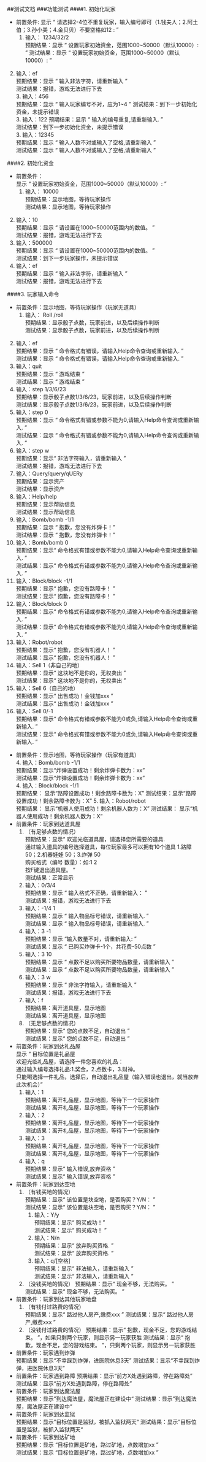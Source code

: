 ##测试文档
###功能测试
####1. 初始化玩家
- 前置条件:
显示 “ 请选择2-4位不重复玩家，输入编号即可（1.钱夫人；2.阿土伯；3.孙小美；4.金贝贝）不要空格如12 : ”    
    1.  输入： 1234/32/2    
 预期结果：显示 “ 设置玩家初始资金，范围1000~50000（默认10000）:  ”
 测试结果：显示 “ 设置玩家初始资金，范围1000~50000（默认10000）:  ”
 2. 输入：ef     
预期结果：显示 “ 输入非法字符，请重新输入 ”  
测试结果：报错，游戏无法进行下去    
    3. 输入：456   
预期结果：显示 “ 输入玩家编号不对，应为1~4 ”
测试结果：到下一步初始化资金，未提示错误      
    3. 输入：122
预期结果：显示 “ 输入的编号重复,请重新输入. ”  
测试结果：到下一步初始化资金，未提示错误    
    3. 输入：12345   
预期结果：显示 “ 输入人数不对或输入了空格,请重新输入 ”  
测试结果：显示 “ 输入人数不对或输入了空格,请重新输入 ”  

####2. 初始化资金  
- 前置条件：  
显示 “ 设置玩家初始资金，范围1000~50000（默认10000）:  ”  
   1.  输入： 10000    
 预期结果：显示地图，等待玩家操作   
 测试结果：显示地图，等待玩家操作   
 2. 输入：10   
预期结果：显示 “ 请设置在1000~50000范围内的数值。 ”  
测试结果：报错，游戏无法进行下去    
   3. 输入：500000  
预期结果：显示 “ 请设置在1000~50000范围内的数值。 ”  
测试结果：到下一步玩家操作，未提示错误     
   4. 输入：ef  
预期结果：显示 “ 输入非法字符，请重新输入 ”  
测试结果：报错，游戏无法进行下去   

####3. 玩家输入命令    
- 前置条件：显示地图，等待玩家操作（玩家无道具）  
  1.  输入： Roll  /roll  
 预期结果：显示骰子点数，玩家前进，以及后续操作判断  
 测试结果：显示骰子点数，玩家前进，以及后续操作判断    
 2. 输入：ef  
 预期结果：显示 “ 命令格式有错误，请输入Help命令查询或重新输入. ”  
 测试结果：显示 “ 命令格式有错误，请输入Help命令查询或重新输入. ”    
 3.  输入：quit  
 预期结果：显示 “ 游戏结束 ”  
 测试结果：显示 “ 游戏结束 ”  
 2. 输入：step 1/3/6/23  
 预期结果：显示骰子点数1/3/6/23，玩家前进，以及后续操作判断  
 测试结果：显示骰子点数1/3/6/23，玩家前进，以及后续操作判断    
 2. 输入：step 0  
 预期结果：显示 “ 命令格式有错或参数不能为0,请输入Help命令查询或重新输入. ”  
 测试结果：显示 “ 命令格式有错或参数不能为0,请输入Help命令查询或重新输入. ”    
 2. 输入：step w  
 预期结果：显示“ 非法字符输入，请重新输入 ”  
 测试结果：报错，游戏无法进行下去   
 4. 输入：Query/query/qUERy  
 预期结果：显示资产  
 测试结果：显示资产    
 4. 输入：Help/help  
 预期结果：显示帮助信息  
 测试结果：显示帮助信息    
 4. 输入：Bomb/bomb -1/1  
 预期结果：显示 “ 抱歉，您没有炸弹卡！”  
 测试结果：显示 “ 抱歉，您没有炸弹卡！”   
 4. 输入：Bomb/bomb 0  
 预期结果：显示“ 命令格式有错或参数不能为0,请输入Help命令查询或重新输入. ”  
 测试结果：显示“ 命令格式有错或参数不能为0,请输入Help命令查询或重新输入. ”  
 4. 输入：Block/block -1/1  
 预期结果：显示“ 抱歉，您没有路障卡！ ”  
 测试结果：显示“ 抱歉，您没有路障卡！ ”    
 4. 输入：Block/block 0  
 预期结果：显示“ 命令格式有错或参数不能为0,请输入Help命令查询或重新输入. ”  
 测试结果：显示“ 命令格式有错或参数不能为0,请输入Help命令查询或重新输入. ”    
 4. 输入：Robot/robot  
 预期结果：显示“ 抱歉，您没有机器人！ ”  
 测试结果：显示“ 抱歉，您没有机器人！ ”  
 4. 输入：Sell 1（非自己的地）  
 预期结果：显示“ 这块地不是你的，无权卖出 ”  
 测试结果：显示“ 这块地不是你的，无权卖出 ”   
 4. 输入：Sell 6（自己的地）  
 预期结果：显示“ 出售成功！金钱加xxx ”  
 测试结果：显示“ 出售成功！金钱加xxx ”   
 4. 输入：Sell 0/-1  
 预期结果：显示“ 命令格式有错或参数不能为0或负,请输入Help命令查询或重新输入. ”  
 测试结果：显示“ 命令格式有错或参数不能为0或负,请输入Help命令查询或重新输入. ”      
- 前置条件：显示地图，等待玩家操作（玩家有道具）  
  4. 输入：Bomb/bomb -1/1  
预期结果：显示“炸弹设置成功！剩余炸弹卡数为：xx”  
 测试结果：显示“炸弹设置成功！剩余炸弹卡数为：xx”  
  4. 输入：Block/block -1/1  
预期结果： 显示“路障设置成功！剩余路障卡数为：X” 
 测试结果：显示“路障设置成功！剩余路障卡数为：X”
  5. 输入：Robot/robot  
预期结果：  显示“机器人使用成功！剩余机器人数为：X”
 测试结果：  显示“机器人使用成功！剩余机器人数为：X”
- 前置条件：玩家到达道具屋  
    1. （有足够点数的情况）  
    预期结果：显示“ 欢迎光临道具屋，请选择您所需要的道具.  
通过输入道具的编号选择道具，每位玩家最多可以拥有10个道具  1.路障 50；2.机器娃娃 50；3.炸弹 50  
购买格式（编号 数量）：如:1 2  
按F键退出道具屋。 ”  
    测试结果：正常显示  
     1.  输入：0/3/4  
     预期结果：显示 “ 输入格式不正确，请重新输入： ”  
     测试结果：报错，游戏无法进行下去      
     1.  输入：-1/4 1  
     预期结果：显示 “ 输入物品标号错误，请重新输入. ”  
     测试结果：显示 “ 输入物品标号错误，请重新输入. ”    
     1. 输入：3 -1  
     预期结果：显示 “输入数量不对，请重新输入: ”  
     测试结果：显示 “ 已购买炸弹卡-1个，共花费-50点数 ”  
     1.  输入：3 10  
     预期结果：显示 “ 点数不足以购买所要物品数量，请重新输入 ”  
     测试结果：显示 “ 点数不足以购买所要物品数量，请重新输入 ”  
     1.  输入：3 w  
     预期结果：显示 “ 非法字符输入，请重新输入 ”  
     测试结果：报错，游戏无法进行下去  
     1.  输入：f  
     预期结果：离开道具屋，显示地图  
     测试结果：离开道具屋，显示地图  
   2. （无足够点数的情况）  
    预期结果：显示“ 您的点数不足，自动退出 ”  
    测试结果：显示“ 您的点数不足，自动退出 ”  
- 前置条件：玩家到达礼品屋  
显示 “ 目标位置是礼品屋  
欢迎光临礼品屋，请选择一件您喜欢的礼品：  
通过输入编号选择礼品:1.奖金，2.点数卡，3.财神。  
只能喝选择一件礼品，选择后，自动退出礼品屋（输入错误也退出，就当放弃此次机会）”  
    1. 输入：1  
    预期结果：离开礼品屋，显示地图，等待下一个玩家操作  
    测试结果：离开礼品屋，显示地图，等待下一个玩家操作  
    1.  输入：2  
    预期结果：离开礼品屋，显示地图，等待下一个玩家操作  
    测试结果：离开礼品屋，显示地图，等待下一个玩家操作  
    1. 输入：3  
    预期结果：离开礼品屋，显示地图，等待下一个玩家操作  
    测试结果：离开礼品屋，显示地图，等待下一个玩家操作  
    1. 输入：q  
    预期结果：显示“ 输入错误,放弃资格 ”  
    测试结果：显示“ 输入错误,放弃资格 ”  
- 前置条件：玩家到达空地  
  1. （有钱买地的情况）  
    预期结果：显示“ 该位置是块空地，是否购买？Y/N： ”  
    测试结果：显示“ 该位置是块空地，是否购买？Y/N： ”  
     1. 输入：Y/y  
    预期结果：显示“ 购买成功！”  
    测试结果：显示“ 购买成功！ ”    
     1.  输入：N/n  
    预期结果：显示“ 放弃购买资格. ”  
    测试结果：显示“ 放弃购买资格. ”  
     1.  输入：q/[空格]  
    预期结果：显示“ 非法输入，请重新输入 ”  
    测试结果：显示“ 非法输入，请重新输入 ”  
  2. （没钱买地的情况） 
    预期结果：显示“ 现金不够，无法购买。 ”  
    测试结果：显示“ 现金不够，无法购买。 ”  
- 前置条件：玩家到达其他玩家地盘  
  1. （有钱付过路费的情况）  
  预期结果：显示“ 路过他人房产,缴费xxx ”
  测试结果：显示“ 路过他人房产,缴费xxx ”
  2. （没钱付过路费的情况） 
  预期结果：显示“ 抱歉，现金不足，您的游戏结束。 ”，如果只剩两个玩家，则显示另一玩家获胜
  测试结果：显示“ 抱歉，现金不足，您的游戏结束。 ”，只剩两个玩家，则显示另一玩家获胜 
- 前置条件：玩家遇到炸弹  
  预期结果：显示“不幸踩到炸弹，进医院休息3天”
  测试结果：显示“不幸踩到炸弹，进医院休息3天”  
- 前置条件：玩家遇到路障 
 预期结果：显示“前方X处遇到路障，停在路障处”  
 测试结果：显示“前方X处遇到路障，停在路障处”
- 前置条件：玩家到达魔法屋  
  预期结果：显示”到达魔法屋，魔法屋正在建设中“
  测试结果：显示”到达魔法屋，魔法屋正在建设中“
- 前置条件：玩家到达监狱  
  预期结果：显示”目标位置是监狱，被抓入监狱两天“
  测试结果：显示”目标位置是监狱，被抓入监狱两天“
- 前置条件：玩家到达矿地  
  预期结果：显示 “目标位置是矿地，路过矿地，点数增加xx ”  
  测试结果：显示 “目标位置是矿地，路过矿地，点数增加xx ”  